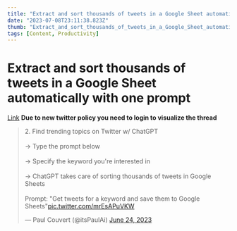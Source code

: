 ```yaml
---
title: "Extract and sort thousands of tweets in a Google Sheet automatically with one prompt"
date: "2023-07-08T23:11:38.823Z"
thumb: "Extract_and_sort_thousands_of_tweets_in_a_Google_Sheet_automatically_with_one_prompt.png"
tags: [Content, Productivity]
---
```


# Extract and sort thousands of tweets in a Google Sheet automatically with one prompt

[Link](https://twitter.com/itsPaulAi/status/1672602319966314497)
**Due to new twitter policy you need to login to visualize the thread**

<blockquote class="twitter-tweet"><p lang="en" dir="ltr">2. Find trending topics on Twitter w/ ChatGPT<br><br>→ Type the prompt below<br><br>→ Specify the keyword you&#39;re interested in<br><br>→ ChatGPT takes care of sorting thousands of tweets in Google Sheets<br><br>Prompt: &quot;Get tweets for a keyword and save them to Google Sheets&quot;<a href="https://t.co/mrEsAPuVKW">pic.twitter.com/mrEsAPuVKW</a></p>&mdash; Paul Couvert (@itsPaulAi) <a href="https://twitter.com/itsPaulAi/status/1672602319966314497?ref_src=twsrc%5Etfw">June 24, 2023</a></blockquote> <script async src="https://platform.twitter.com/widgets.js" charset="utf-8"></script>